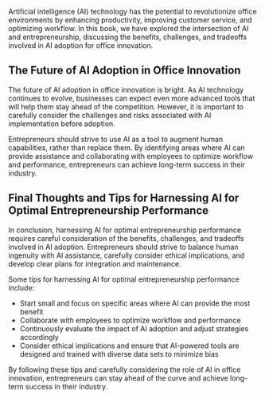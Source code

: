 
Artificial intelligence (AI) technology has the potential to revolutionize office environments by enhancing productivity, improving customer service, and optimizing workflow. In this book, we have explored the intersection of AI and entrepreneurship, discussing the benefits, challenges, and tradeoffs involved in AI adoption for office innovation.

The Future of AI Adoption in Office Innovation
----------------------------------------------

The future of AI adoption in office innovation is bright. As AI technology continues to evolve, businesses can expect even more advanced tools that will help them stay ahead of the competition. However, it is important to carefully consider the challenges and risks associated with AI implementation before adoption.

Entrepreneurs should strive to use AI as a tool to augment human capabilities, rather than replace them. By identifying areas where AI can provide assistance and collaborating with employees to optimize workflow and performance, entrepreneurs can achieve long-term success in their industry.

Final Thoughts and Tips for Harnessing AI for Optimal Entrepreneurship Performance
----------------------------------------------------------------------------------

In conclusion, harnessing AI for optimal entrepreneurship performance requires careful consideration of the benefits, challenges, and tradeoffs involved in AI adoption. Entrepreneurs should strive to balance human ingenuity with AI assistance, carefully consider ethical implications, and develop clear plans for integration and maintenance.

Some tips for harnessing AI for optimal entrepreneurship performance include:

* Start small and focus on specific areas where AI can provide the most benefit
* Collaborate with employees to optimize workflow and performance
* Continuously evaluate the impact of AI adoption and adjust strategies accordingly
* Consider ethical implications and ensure that AI-powered tools are designed and trained with diverse data sets to minimize bias

By following these tips and carefully considering the role of AI in office innovation, entrepreneurs can stay ahead of the curve and achieve long-term success in their industry.